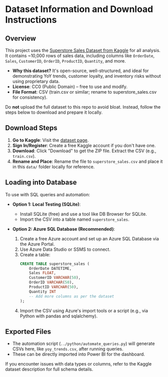 # Dataset Information and Download Instructions

## Overview
This project uses the [Superstore Sales Dataset from Kaggle](https://www.kaggle.com/datasets/rohitsahoo/sales-forecasting) for all analysis. It contains ~10,000 rows of sales data, including columns like `OrderDate`, `Sales`, `CustomerID`, `OrderID`, `ProductID`, `Quantity`, and more.

- **Why this dataset?** It's open-source, well-structured, and ideal for demonstrating YoY trends, customer loyalty, and inventory risks without using proprietary data.
- **License**: CC0 (Public Domain) – free to use and modify.
- **File Format**: CSV (train.csv or similar; rename to superstore_sales.csv for consistency).

Do **not** upload the full dataset to this repo to avoid bloat. Instead, follow the steps below to download and prepare it locally.

## Download Steps
1. **Go to Kaggle**: Visit the [dataset page](https://www.kaggle.com/datasets/rohitsahoo/sales-forecasting).
2. **Sign In/Register**: Create a free Kaggle account if you don't have one.
3. **Download**: Click "Download" to get the ZIP file. Extract the CSV (e.g., `train.csv`).
4. **Rename and Place**: Rename the file to `superstore_sales.csv` and place it in this `data/` folder locally for reference.

## Loading into Database
To use with SQL queries and automation:
- **Option 1: Local Testing (SQLite)**:
  - Install SQLite (free) and use a tool like DB Browser for SQLite.
  - Import the CSV into a table named `superstore_sales`.

- **Option 2: Azure SQL Database (Recommended)**:
  1. Create a free Azure account and set up an Azure SQL Database via the Azure Portal.
  2. Use Azure Data Studio or SSMS to connect.
  3. Create a table:
     ```sql
     CREATE TABLE superstore_sales (
         OrderDate DATETIME,
         Sales FLOAT,
         CustomerID VARCHAR(50),
         OrderID VARCHAR(50),
         ProductID VARCHAR(50),
         Quantity INT
         -- Add more columns as per the dataset
     );
     ```
  4. Import the CSV using Azure's import tools or a script (e.g., via Python with pandas and sqlalchemy).

## Exported Files
- The automation script (`../python/automate_queries.py`) will generate CSVs here, like `yoy_trends.csv`, after running queries.
- These can be directly imported into Power BI for the dashboard.

If you encounter issues with data types or columns, refer to the Kaggle dataset description for full schema details.
